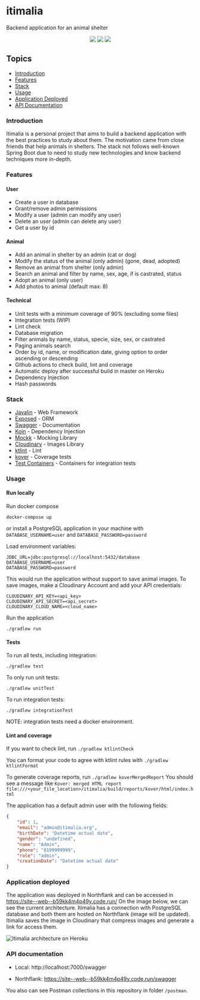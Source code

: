 # itimalia
Backend application for an animal shelter

<p align="center">
<img src="https://img.shields.io/github/actions/workflow/status/demisgomes/itimalia/build.yml?branch=master">
<img src="https://img.shields.io/github/deployments/demisgomes/itimalia/web">
<img src="https://img.shields.io/codecov/c/github/demisgomes/itimalia">
</p>

## Topics

- [Introduction](#introduction)
- [Features](#features)
- [Stack](#stack)
- [Usage](#usage)
- [Application Deployed](#application-deployed)
- [API Documentation](#api-documentation)

### Introduction

Itimalia is a personal project that aims to build a backend application with the best practices to study about them. The motivation came from close friends that help animals in shelters. The stack not follows well-known Spring Boot due to need to study new technologies and know backend techniques more in-depth.

### Features

#### User

- Create a user in database
- Grant/remove admin permissions
- Modify a user (admin can modify any user)
- Delete an user (admin can delete any user)
- Get a user by id

#### Animal
- Add an animal in shelter by an admin (cat or dog)
- Modify the status of the animal (only admin) (gone, dead, adopted)
- Remove an animal from shelter (only admin)
- Search an animal and filter by name, sex, age, if is castrated, status
- Adopt an animal (only user)
- Add photos to animal (default max: 8)

#### Technical

- Unit tests with a minimum coverage of 90% (excluding some files)
- Integration tests (WIP)
- Lint check
- Database migration
- Filter animals by name, status, specie, size, sex, or castrated
- Paging animals search
- Order by id, name, or modification date, giving option to order ascending or descending
- Github actions to check build, lint and coverage
- Automatic deploy after successful build in master on Heroku
- Dependency Injection
- Hash passwords


### Stack

- [Javalin](https://javalin.io/) - Web Framework
- [Exposed](https://github.com/JetBrains/Exposed) - ORM
- [Swagger](https://swagger.io/) - Documentation
- [Koin](https://insert-koin.io/) - Dependency Injection
- [Mockk](https://mockk.io/) - Mocking Library
- [Cloudinary](https://cloudinary.com/) - Images Library
- [ktlint](https://ktlint.github.io/) - Lint
- [kover](https://github.com/Kotlin/kotlinx-kover) - Coverage tests
- [Test Containers](https://testcontainers.com/) - Containers for integration tests

### Usage

#### Run locally
Run docker compose

`docker-compose up`

or install a PostgreSQL application in your machine with `DATABASE_USERNAME=user` and `DATABASE_PASSWORD=password`

Load environment variables:

```
JDBC_URL=jdbc:postgresql://localhost:5432/database
DATABASE_USERNAME=user
DATABASE_PASSWORD=password
```

This would run the application without support to save animal images. To save images, make a Cloudinary Account and add your API credentials:

```
CLOUDINARY_API_KEY=<api_key>
CLOUDINARY_API_SECRET=<api_secret>
CLOUDINARY_CLOUD_NAME=<cloud_name>
```

Run the application

`./gradlew run`

#### Tests

To run all tests, including integration:

`./gradlew test`

To only run unit tests:

`./gradlew unitTest`

To run integration tests:

`./gradlew integrationTest`

NOTE: integration tests need a docker environment.

#### Lint and coverage

If you want to check lint, run `./gradlew ktlintCheck`

You can format your code to agree with ktlint rules with `./gradlew ktlintFormat`

To generate coverage reports, run `./gradlew koverMergedReport`
You should see a message like `Kover: merged HTML report file:///<your_file_location>/itimalia/build/reports/kover/html/index.html
`

The application has a default admin user with the following fields:
```json
{
    "id": 1,
    "email": "admin@itimalia.org",
    "birthDate": "Datetime actual date",
    "gender": "undefined",
    "name": "Admin",
    "phone": "8199999999",
    "role": "admin",
    "creationDate": "Datetime actual date"
}
```

### Application deployed
The application was deployed in Northflank and can be accessed in https://site--web--b59kk4m4p49y.code.run/
On the image below, we can see the current architecture. Itimalia has a connection with PostgreSQL database and both them are hosted on Northflank (image will be updated). Itimalia saves the image in Cloudinary that compress images and generate a link for access them.

![Itimalia architecture on Heroku](https://user-images.githubusercontent.com/13547352/181644604-a9a91b06-1b24-4b70-a954-4e7c4aae519b.png)


### API documentation

- Local:
    http://localhost:7000/swagger

- Northflank:
  https://site--web--b59kk4m4p49y.code.run/swagger

You also can see Postman collections in this repository in folder `/postman`.
